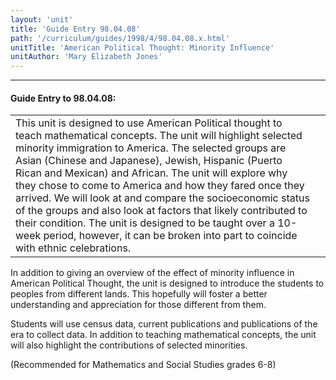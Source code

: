 ```yaml
---
layout: 'unit'
title: 'Guide Entry 98.04.08'
path: '/curriculum/guides/1998/4/98.04.08.x.html'
unitTitle: 'American Political Thought: Minority Influence'
unitAuthor: 'Mary Elizabeth Jones'
---
```


<body>
<hr/>
 <h4>
  Guide Entry to 98.04.08:
 </h4>
 <table border="0">
  <tr>
   <td>
    This unit is designed to use American Political thought to teach mathematical concepts.  The unit will highlight selected minority immigration to America.  The selected groups are Asian (Chinese and Japanese), Jewish, Hispanic (Puerto Rican and Mexican) and African.  The unit will explore why they chose to come to America and how they fared once they arrived.  We will look at and compare the socioeconomic status of the groups and also look at factors that likely contributed to their condition.  The unit is designed to be taught over a 10-week period, however, it can be broken into part to coincide with ethnic celebrations.
   </td>
   <td>
   </td>
  </tr>
 </table>
 In addition to giving an overview of the effect of minority influence in American Political Thought, the unit is designed to introduce the students to peoples from different lands.  This hopefully will foster a better understanding and appreciation for those different from them.
 <p>
  Students will use census data, current publications and publications of the era to collect data.  In addition to teaching mathematical concepts, the unit will also highlight the contributions of selected minorities.
 </p>
 <p>
  (Recommended for Mathematics and Social Studies grades 6-8)
 </p>

</body>
